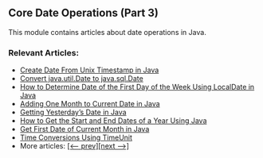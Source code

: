 ## Core Date Operations (Part 3)
This module contains articles about date operations in Java.

### Relevant Articles:

- [Create Date From Unix Timestamp in Java](https://www.baeldung.com/java-date-unix-timestamp)
- [Convert java.util.Date to java.sql.Date](https://www.baeldung.com/java-convert-util-date-to-sql)
- [How to Determine Date of the First Day of the Week Using LocalDate in Java](https://www.baeldung.com/java-first-day-of-the-week)
- [Adding One Month to Current Date in Java](https://www.baeldung.com/java-adding-one-month-to-current-date)
- [Getting Yesterday’s Date in Java](https://www.baeldung.com/java-find-yesterdays-date)
- [How to Get the Start and End Dates of a Year Using Java](https://www.baeldung.com/java-date-year-start-end)
- [Get First Date of Current Month in Java](https://www.baeldung.com/java-current-month-start-date)
- [Time Conversions Using TimeUnit](https://www.baeldung.com/java-timeunit-conversion)
- More articles: [[<-- prev]](../core-java-date-operations-2)[[next -->]](../core-java-date-operations-4)

